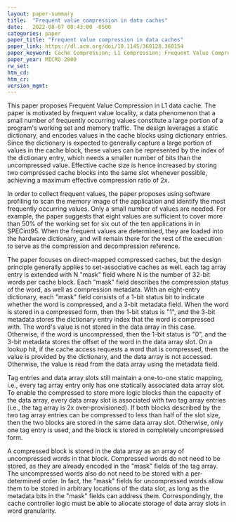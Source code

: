 ```yaml
---
layout: paper-summary
title:  "Frequent value compression in data caches"
date:   2022-08-07 00:43:00 -0500
categories: paper
paper_title: "Frequent value compression in data caches"
paper_link: https://dl.acm.org/doi/10.1145/360128.360154
paper_keyword: Cache Compression; L1 Compression; Frequent Value Compression
paper_year: MICRO 2000
rw_set:
htm_cd:
htm_cr:
version_mgmt:
---
```


This paper proposes Frequent Value Compression in L1 data cache. The paper is motivated by frequent value locality,
a data phenomenon that a small number of frequently occurring values constitute a large portion of a program's working
set and memory traffic.
The design leverages a static dictionary, and encodes values in the cache blocks using dictionary entries. 
Since the dictionary is expected to generally capture a large portion of values in the 
cache block, these values can be represented by the index of the dictionary entry, which needs a smaller number of bits
than the uncompressed value. 
Effective cache size is hence increased by storing two compressed cache blocks into the same slot whenever possible,
achieving a maximum effective compression ratio of 2x.

In order to collect frequent values, the paper proposes using software profiling to scan the memory image of the 
application and identify the most frequently occurring values.
Only a small number of values are needed. For example, the paper suggests that eight values are sufficient to cover
more than 50% of the working set for six out of the ten applications in in SPECint95.
When the frequent values are determined, they are loaded into the hardware dictionary, and will remain there for the 
rest of the execution to serve as the compression and decompression reference.

The paper focuses on direct-mapped compressed caches, but the design principle generally applies to set-associative
caches as well.
each tag array entry is extended with N "mask" field where N is the number of 32-bit words per cache block.
Each "mask" field describes the compression status of the word, as well as compression metadata.
With an eight-entry dictionary, each "mask" field consists of a 1-bit status bit to indicate whether the word is
compressed, and a 3-bit metadata field.
When the word is stored in a compressed form, then the 1-bit status is "1", and the 3-bit metadata stores 
the dictionary entry index that the word is compressed with. 
The word's value is not stored in the data array in this case.
Otherwise, if the word is uncompressed, then the 1-bit status is "0", and the 3-bit metadata stores the offset
of the word in the data array slot.
On a lookup hit, if the cache access requests a word that is compressed, then the value is provided by the 
dictionary, and the data array is not accessed. Otherwise, the value is read from the data array using the 
metadata field.

Tag entries and data array slots still maintain a one-to-one static mapping, i.e., every tag array entry only has
one statically associated data array slot.
To enable the compressed to store more logic blocks than the capacity of the data array, every data array slot
is associated with two tag array entries (i.e., the tag array is 2x over-provisioned).
If both blocks described by the two tag array entries can be compressed to less than half of the slot size,
then the two blocks are stored in the same data array slot. Otherwise, only one tag entry is used, and the block
is stored in completely uncompressed form.

A compressed block is stored in the data array as an array of uncompressed words in that block. Compressed 
words do not need to be stored, as they are already encoded in the "mask" fields of the tag array.
The uncompressed words also do not need to be stored with a per-determined order. In fact, the "mask"
fields for uncompressed words allow them to be stored in arbitrary locations of the data slot, 
as long as the metadata bits in the "mask" fields can address them.
Correspondingly, the cache controller logic must be able to allocate storage of data array slots in word granularity.
